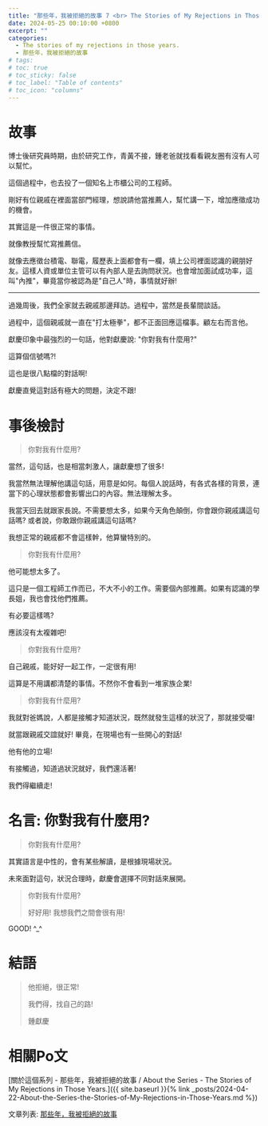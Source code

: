 ```yaml
---
title: "那些年，我被拒絕的故事 7 <br> The Stories of My Rejections in Those Years. 7"
date: 2024-05-25 00:10:00 +0800
excerpt: ""
categories:
  - The stories of my rejections in those years.
  - 那些年，我被拒絕的故事
# tags:
# toc: true
# toc_sticky: false
# toc_label: "Table of contents"
# toc_icon: "columns"
---
```


# 故事

博士後研究員時期，由於研究工作，青黃不接，鍾老爸就找看看親友圈有沒有人可以幫忙。

這個過程中，也去投了一個知名上市櫃公司的工程師。

剛好有位親戚在裡面當部門經理，想說請他當推薦人，幫忙講一下，增加應徵成功的機會。

其實這是一件很正常的事情。

就像教授幫忙寫推薦信。

就像去應徵台積電、聯電，履歷表上面都會有一欄，填上公司裡面認識的親朋好友。這樣人資或單位主管可以有內部人是去詢問狀況。也會增加面試成功率，這叫"內推"，畢竟當你被認為是"自己人"時，事情就好辦!

---

過幾周後，我們全家就去親戚那邊拜訪。過程中，當然是長輩間談話。

過程中，這個親戚就一直在"打太極拳"，都不正面回應這檔事。顧左右而言他。

獻慶印象中最強烈的一句話，他對獻慶說: "你對我有什麼用?"

這算個信號嗎?!

這也是很八點檔的對話啊!

獻慶直覺這對話有極大的問題，決定不跟!

# 事後檢討

> 你對我有什麼用?

當然，這句話，也是相當刺激人，讓獻慶想了很多!

我當然無法理解他講這句話，用意是如何。每個人說話時，有各式各樣的背景，連當下的心理狀態都會影響出口的內容。無法理解太多。

我當天回去就跟家長說。不需要想太多，如果今天角色顛倒，你會跟你親戚講這句話嗎? 或者說，你敢跟你親戚講這句話嗎?

我想正常的親戚都不會這樣幹，他算蠻特別的。

> 你對我有什麼用?

他可能想太多了。

這只是一個工程師工作而已，不大不小的工作。需要個內部推薦。如果有認識的學長姐，我也會找他們推薦。

有必要這樣嗎?

應該沒有太複雜吧!

> 你對我有什麼用?

自己親戚，能好好一起工作，一定很有用!

這算是不用講都清楚的事情。不然你不會看到一堆家族企業!

> 你對我有什麼用?

我就對爸媽說，人都是接觸才知道狀況，既然就發生這樣的狀況了，那就接受囉!

就當跟親戚交誼就好! 畢竟，在現場也有一些開心的對話!

他有他的立場!

有接觸過，知道過狀況就好，我們還活著!

我們得繼續走!

# 名言: 你對我有什麼用?

> 你對我有什麼用?

其實語言是中性的，會有某些解讀，是根據現場狀況。

未來面對這句，狀況合理時，獻慶會選擇不同對話來展開。

> 你對我有什麼用?
>
> 好好用! 我想我們之間會很有用!

GOOD! ^_^

# 結語

> 他拒絕，很正常!
> 
> 我們得，找自己的路!
>
> 鍾獻慶

# 相關Po文

[關於這個系列 - 那些年，我被拒絕的故事 / About the Series - The Stories of My Rejections in Those Years.]({{ site.baseurl }}{% link _posts/2024-04-22-About-the-Series-the-Stories-of-My-Rejections-in-Those-Years.md %})

文章列表: [那些年，我被拒絕的故事](https://hsienching.github.io/categories/#%E9%82%A3%E4%BA%9B%E5%B9%B4-%E6%88%91%E8%A2%AB%E6%8B%92%E7%B5%95%E7%9A%84%E6%95%85%E4%BA%8B) 
